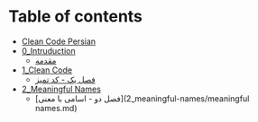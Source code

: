 # Table of contents

* [Clean Code Persian](README.md)
* [0\_Intruduction](0_introduction(completed)/README.md)
  * [مقدمه](0_introduction(completed)/introduction.md)
* [1\_Clean Code](1_Clean_Code(completed)/README.md)
  * [فصل یک - کد تمیز](1_Clean_Code(completed)/clean-code.md)
* [2\_Meaningful Names](2_meaningful-names/README.md)
  * [فصل دو - اسامی با معنی](2_meaningful-names/meaningful names.md)
